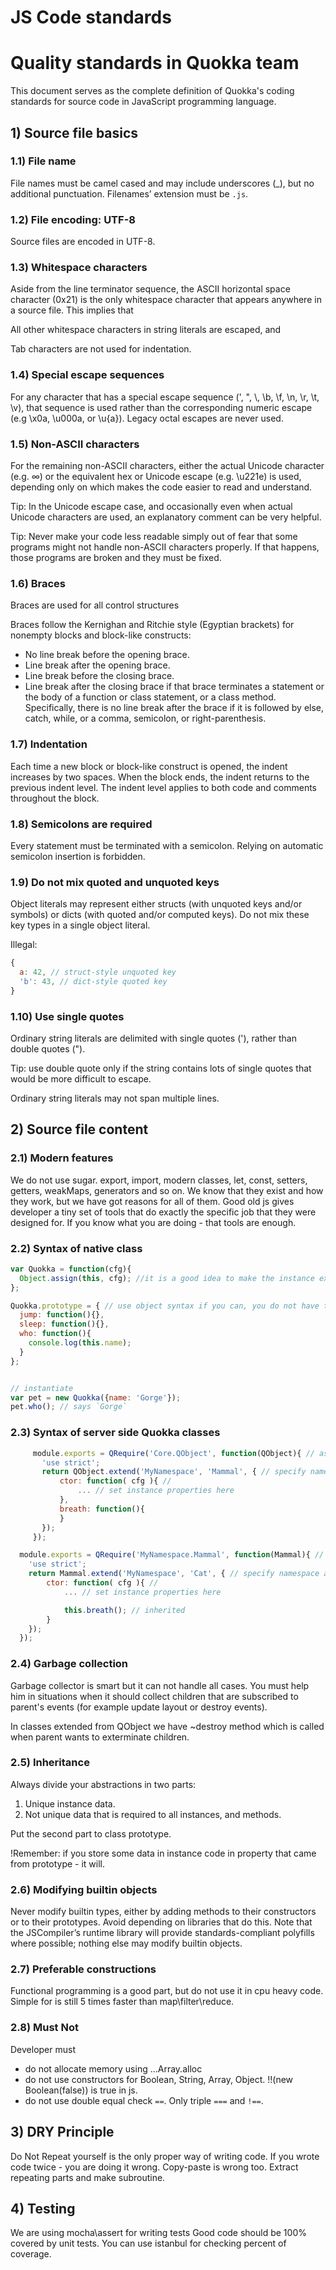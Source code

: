 # JS Code standards

# Quality standards in Quokka team

This document serves as the complete definition of Quokka's coding standards for source code in JavaScript programming language.


## 1) Source file basics

### 1.1) File name

File names must be camel cased and may include underscores (_), but no additional punctuation. Filenames’ extension must be `.js`.


### 1.2) File encoding: UTF-8

Source files are encoded in UTF-8.


### 1.3) Whitespace characters

Aside from the line terminator sequence, the ASCII horizontal space character (0x21) is the only whitespace character that appears anywhere in a source file. This implies that

All other whitespace characters in string literals are escaped, and

Tab characters are not used for indentation.


### 1.4) Special escape sequences

For any character that has a special escape sequence (\', \", \\, \b, \f, \n, \r, \t, \v), that sequence is used rather than the corresponding numeric escape (e.g \x0a, \u000a, or \u{a}). Legacy octal escapes are never used.


### 1.5) Non-ASCII characters

For the remaining non-ASCII characters, either the actual Unicode character (e.g. ∞) or the equivalent hex or Unicode escape (e.g. \u221e) is used, depending only on which makes the code easier to read and understand.

Tip: In the Unicode escape case, and occasionally even when actual Unicode characters are used, an explanatory comment can be very helpful.

Tip: Never make your code less readable simply out of fear that some programs might not handle non-ASCII characters properly. If that happens, those programs are broken and they must be fixed.


### 1.6) Braces

Braces are used for all control structures

Braces follow the Kernighan and Ritchie style (Egyptian brackets) for nonempty blocks and block-like constructs:

- No line break before the opening brace.
- Line break after the opening brace.
- Line break before the closing brace.
- Line break after the closing brace if that brace terminates a statement or the body of a function or class statement, or a class method.
  Specifically, there is no line break after the brace if it is followed by else, catch, while, or a comma, semicolon, or right-parenthesis.


### 1.7) Indentation

Each time a new block or block-like construct is opened, the indent increases by two spaces. When the block ends, the indent returns to the previous indent level. The indent level applies to both code and comments throughout the block.


### 1.8) Semicolons are required

Every statement must be terminated with a semicolon. Relying on automatic semicolon insertion is forbidden.


### 1.9) Do not mix quoted and unquoted keys

Object literals may represent either structs (with unquoted keys and/or symbols) or dicts (with quoted and/or computed keys). Do not mix these key types in a single object literal.

Illegal:

```js
{
  a: 42, // struct-style unquoted key
  'b': 43, // dict-style quoted key
}
```

### 1.10) Use single quotes

Ordinary string literals are delimited with single quotes ('), rather than double quotes (").

Tip: use double quote only if the string contains lots of single quotes that would be more difficult to escape.

Ordinary string literals may not span multiple lines.


## 2) Source file content

### 2.1) Modern features

We do not use sugar. export, import, modern classes, let, const, setters, getters, weakMaps, generators and so on.
We know that they exist and how they work, but we have got reasons for all of them.
Good old js gives developer a tiny set of tools that do exactly the specific job that they were designed for.
If you know what you are doing - that tools are enough.


### 2.2) Syntax of native class

```js
var Quokka = function(cfg){
  Object.assign(this, cfg); //it is a good idea to make the instance extandable
};

Quokka.prototype = { // use object syntax if you can, you do not have to repeat Quokka.prototype.***** for each property
  jump: function(){},
  sleep: function(){},
  who: function(){
    console.log(this.name);
  }
};


// instantiate
var pet = new Quokka({name: 'Gorge'});
pet.who(); // says `Gorge`
```


### 2.3) Syntax of server side Quokka classes

```js
     module.exports = QRequire('Core.QObject', function(QObject){ // async dependency resolving
       'use strict';
       return QObject.extend('MyNamespace', 'Mammal', { // specify namespace and class name
           ctor: function( cfg ){ //
               ... // set instance properties here
           },
           breath: function(){
           }
       });
     });
```

```js
  module.exports = QRequire('MyNamespace.Mammal', function(Mammal){ // async dependency resolving
    'use strict';
    return Mammal.extend('MyNamespace', 'Cat', { // specify namespace and class name
        ctor: function( cfg ){ //
            ... // set instance properties here

            this.breath(); // inherited
        }
    });
  });
```


### 2.4) Garbage collection

Garbage collector is smart but it can not handle all cases.
You must help him in situations when it should collect children that are subscribed to parent's events (for example update layout or destroy events).

In classes extended from QObject we have ~destroy method which is called when parent wants to exterminate children.


### 2.5) Inheritance
Always divide your abstractions in two parts:
1) Unique instance data.
2) Not unique data that is required to all instances, and methods.

Put the second part to class prototype.

!Remember: if you store some data in instance code in property that came from prototype - it will.


### 2.6) Modifying builtin objects

Never modify builtin types, either by adding methods to their constructors or to their prototypes.
Avoid depending on libraries that do this.
Note that the JSCompiler’s runtime library will provide standards-compliant polyfills where possible;
nothing else may modify builtin objects.


### 2.7) Preferable constructions

Functional programming is a good part, but do not use it in cpu heavy code.
Simple for is still 5 times faster than map\filter\reduce.


### 2.8) Must Not

Developer must
 - do not allocate memory using ...Array.alloc
 - do not use constructors for Boolean, String, Array, Object. !!(new Boolean(false)) is true in js.
 - do not use double equal check `==`. Only triple `===` and `!==`.

## 3) DRY Principle

Do Not Repeat yourself is the only proper way of writing code.
If you wrote code twice - you are doing it wrong.
Copy-paste is wrong too. Extract repeating parts and make subroutine.


## 4) Testing

We are using mocha\assert for writing tests
Good code should be 100% covered by unit tests.
You can use istanbul for checking percent of coverage.
